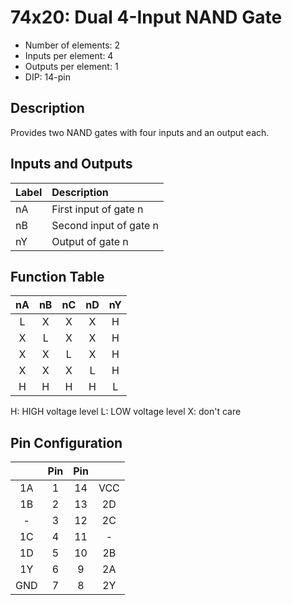 # 74x20: Dual 4-Input NAND Gate

* Number of elements: 2
* Inputs per element: 4
* Outputs per element: 1
* DIP: 14-pin

## Description

Provides two NAND gates with four inputs and an output each.

## Inputs and Outputs

| Label | Description            |
|:----- |:-----------------------|
| nA    | First input of gate n  |
| nB    | Second input of gate n |
| nY    | Output of gate n       |

## Function Table

| nA  | nB  | nC  | nD  | nY  |
|:---:|:---:|:---:|:---:|:---:|
| L   | X   | X   | X   | H   |
| X   | L   | X   | X   | H   |
| X   | X   | L   | X   | H   |
| X   | X   | X   | L   | H   |
| H   | H   | H   | H   | L   |

H: HIGH voltage level
L: LOW voltage level
X: don't care

## Pin Configuration

|     | Pin | Pin |     |
|:---:|:---:|:---:|:---:|
| 1A  |   1 |  14 | VCC |
| 1B  |   2 |  13 | 2D  |
| -   |   3 |  12 | 2C  |
| 1C  |   4 |  11 | -   |
| 1D  |   5 |  10 | 2B  |
| 1Y  |   6 |   9 | 2A  |
| GND |   7 |   8 | 2Y  |
